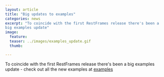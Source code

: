 ```yaml
---
layout: article
title: "Big updates to examples"
categories: news
excerpt: "To coincide with the first RestFrames release there's been a
big examples update"
image:
  feature:
  teaser: ../images/examples_update.gif
  thumb:

---
```


To coincide with the first RestFrames release there's been a
big examples update - check out all the new examples at [examples](/examples/)
